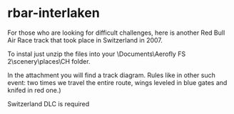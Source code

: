 # rbar-interlaken
For those who are looking for difficult challenges, here is another Red Bull Air Race track that took place in Switzerland in 2007.

To instal just unzip the files into your \Documents\Aerofly FS 2\scenery\places\CH folder.

In the attachment you will find a track diagram. Rules like in other such event: two times we travel the entire route, wings leveled in blue gates and knifed in red one.)

Switzerland DLC is required